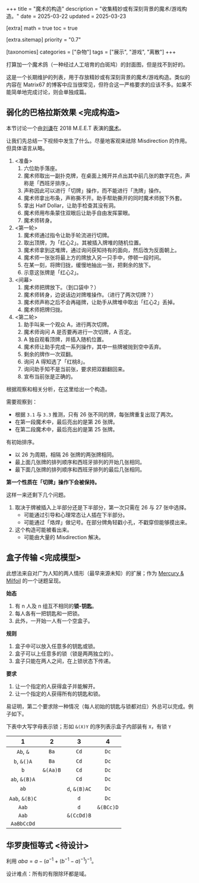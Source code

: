 +++
title = "魔术的构造"
description = "收集精妙或有深刻背景的魔术/游戏构造。"
date = 2025-03-22
updated = 2025-03-23

[extra]
math = true
toc = true

[extra.sitemap]
priority = "0.7"

[taxonomies]
categories = ["杂物"]
tags = ["展示", "游戏", "离散"]
+++

打算加一个魔术鸽（一种经过人工培育的白斑鸠）的封面图，但是找不到好的。

这是一个长期维护的列表，用于存放精妙或有深刻背景的魔术/游戏构造。类似的内容在 Matrix67 的博客中应当很常见，但符合这一严格要求的应该不多。如果不能简单地完成讨论，则会单独成篇。

## 弱化的巴格拉斯效果 <完成构造>
本节讨论一个由[刘谦](https://space.bilibili.com/641975239)在 2018 M.E.E.T 表演的[魔术](https://www.bilibili.com/video/BV1hq4y1V7mj/)。

让我们先总结一下视频中发生了什么。尽量地客观来祛除 Misdirection 的作用。但具体语言从略。
1. <准备>
	1. 六位助手落座。
	2. 魔术师取出一副扑克牌，在桌面上摊开并点出其中前几张的数字花色，声称是「西班牙排序」。
	3. 声称因此可以进行「切牌」操作，而不能进行「洗牌」操作。
	4. 魔术师拿出布条，声称撕不开。助手帮助撕开的同时魔术师脱下外套。
	5. 拿出 Half Dollar，让助手检查其没有洞。
	6. 魔术师用布条蒙住双眼后让助手自由发挥蒙眼。
	7. 魔术师转身。
2. <第一轮>
	1. 魔术师通过指令让助手轮流进行切牌。
	2. 取出顶牌，为「红心2」。其被插入牌堆的随机位置。
	3. 魔术师拿到这堆牌，通过询问获知持有的面向，然后改为反面朝上。
	4. 魔术师一张张将最上方的牌放入另一只手中，停顿一段时间。
	5. 在某一刻，将牌归拢，缓慢地抽出一张，把剩余的放下。
	6. 示意这张牌是「红心2」。
3. <间幕>
	1. 魔术师把牌放下。（到口袋中？）
	2. 魔术师转身，边说话边对牌堆操作。（进行了两次切牌？）
	3. 魔术师声称之后不会再碰牌，让助手从牌堆中取出「红心2」丢掉。
	4. 魔术师把牌归拢。
4. <第二轮>
	1. 助手叫来一个观众 A，进行两次切牌。
	2. 魔术师询问 A 是否要再进行一次切牌，A 否定。
	3. A 独自观看顶牌，并插入随机位置。
	4. 魔术师让助手完成一系列操作，其中一些牌被抛到空中丢弃。
	5. 剩余的牌作一次双翻。
	6. 询问 A 得知选了「红桃8」。
	7. 询问助手知不是当前张，要求把双翻翻回来。
	8. 宣布当前张是正确的。

根据观察和相关分析，在这里给出一个构造。

需要观察到：
- 根据 `3.1` 与 `3.3` 推测，只有 26 张不同的牌，每张牌重复出现了两次。
- 在第一段魔术中，最后亮出的是第 26 张牌。
- 在第二段魔术中，最后亮出的是第 25 张牌。

有初始排序。
- 以 26 为周期，相隔 26 张牌的两张牌相同。
- 最上面几张牌的排列顺序和西班牙排列的开始几张相同。
- 最下面几张牌的排列顺序和西班牙排列的最后几张相同。

**第一个性质在「切牌」操作下会被保持。**

这样一来还剩下几个问题。
1. 取决于牌被插入上半部分还是下半部分，第一次只需在 26 与 27 张中选择。
	- 可能通过引导和心理常态让人插在下半部分。
	- 可能通过「烙焊」做记号。在部分牌角轻戳小孔，不戳穿但能够摸出来。
2. 这个构造可能被看出来。
	- 可能由大量的 Misdirection 解决。

## 盒子传输 <完成模型>
此想法来自对广为人知的两人情形（最早来源未知）的扩展；作为 [Mercury & Milfoil](https://foamworld.github.io/adventure/) 的一个谜题呈现。

**始态**
1. 有 n 人及 n 组互不相同的**锁-钥匙**。
2. 每人各有一把钥匙和一把锁。
3. 此外，一开始一人有一个空盒子。

**规则**
1. 盒子中可以放入任意多的钥匙或锁。
2. 盒子可以上任意多的锁（锁是两两独立的）。
3. 盒子只能在两人之间，在上锁状态下传递。

**要求**
1. 让一个指定的人获得盒子并能解开。
2. 让一个指定的人获得所有的钥匙和锁。

易证明，第二个要求除一种情况（每人初始的钥匙与锁都对应）外总可以完成。例子如下。

下表中大写字母表示锁；形如 `&(X)Y` 的序列表示盒子内部装有 `X`，有锁 `Y`

| 1 | 2 | 3 | 4 |
| :-: | :-: | :-: | :-: |
| `Ab`, `&` | `Ba` | `Cd` | `Dc` |
| `b`, `&()A` | `Ba` | `Cd` | `Dc` |
| `b` | `&(Aa)B` | `Cd` | `Dc` |
| `ab`, `&(B)A` |  | `Cd` | `Dc` |
| `ab` |  | `d`, `&(B)AC` | `Dc` |
| `Aab`, `&(B)C` |  | `d` | `Dc` |
| `Aab` |  | `d` | `&(BCc)D` |
| `Aab` |  | `&(CcDd)B` |  |
| `AaBbCcDd` |  |  |  |

## 华罗庚恒等式 <待设计>
利用 $aba = a-(a^{-1}+(b^{-1}-a)^{-1})^{-1}$。

设计难点：所有的有限除环都是域。
